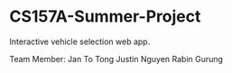 # CS157A-Summer-Project

Interactive vehicle selection web app. 


Team Member: 
Jan To Tong
Justin Nguyen
Rabin Gurung
